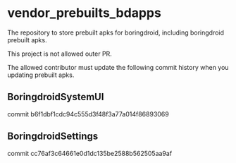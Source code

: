 # vendor_prebuilts_bdapps

The repository to store prebuilt apks for boringdroid, including boringdroid prebuilt apks.

This project is not allowed outer PR.

The allowed contributor must update the following commit history when you updating prebuilt apks.

## BoringdroidSystemUI

commit b6f1dbf1cdc94c555d3f48f3a77a014f86893069

## BoringdroidSettings

commit cc76af3c64661e0d1dc135be2588b562505aa9af
